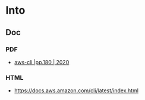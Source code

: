 # Into

## Doc
### PDF
* [aws-cli |pp.180 | 2020](https://docs.aws.amazon.com/cli/latest/userguide/aws-cli.pdf)
### HTML
* https://docs.aws.amazon.com/cli/latest/index.html
